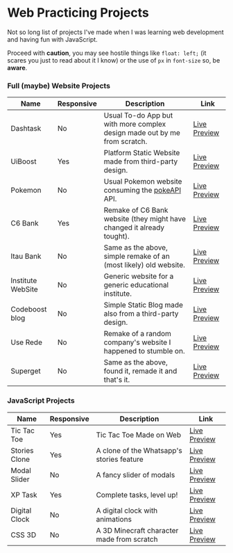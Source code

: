 # Web Practicing Projects

Not so long list of projects I've made when I was learning web development and having fun with JavaScript.

Proceed with **caution**, you may see hostile things like `float: left;` (it scares you just to read about it I know) or the use of `px` in `font-size` so, be **aware**.

### Full (maybe) Website Projects

| Name              | Responsive | Description                                                                     | Link                                                                     |
| ----------------- | ---------- | ------------------------------------------------------------------------------- | ------------------------------------------------------------------------ |
| Dashtask          | No         | Usual To-do App but with more complex design made out by me from scratch.       | [Live Preview](https://reinaldorm.github.io/web-practice/dashtask-app)   |
| UiBoost           | Yes        | Platform Static Website made from third-party design.                           | [Live Preview](https://reinaldorm.github.io/web-practice/uiboost)        |
| Pokemon           | No         | Usual Pokemon website consuming the [pokeAPI]([link](https://pokeapi.co/)) API. | [Live Preview](https://reinaldorm.github.io/web-practice/pokemon-api)    |
| C6 Bank           | Yes        | Remake of C6 Bank website (they might have changed it already tought).          | [Live Preview](https://reinaldorm.github.io/web-practice/c6-bank)        |
| Itau Bank         | No         | Same as the above, simple remake of an (most likely) old website.               | [Live Preview](https://reinaldorm.github.io/web-practice/itau-bank)      |
| Institute WebSite | No         | Generic website for a generic educational institute.                            | [Live Preview](https://reinaldorm.github.io/web-practice/institute-site) |
| Codeboost blog    | No         | Simple Static Blog made also from a third-party design.                         | [Live Preview](https://reinaldorm.github.io/web-practice/codeboost-blog) |
| Use Rede          | No         | Remake of a random company's website I happened to stumble on.                  | [Live Preview](https://reinaldorm.github.io/web-practice/use-rede)       |
| Superget          | No         | Same as the above, found it, remade it and that's it.                           | [Live Preview](https://reinaldorm.github.io/web-practice/superget)       |

### JavaScript Projects

| Name          | Responsive | Description                                | Link                                                                    |
| ------------- | ---------- | ------------------------------------------ | ----------------------------------------------------------------------- |
| Tic Tac Toe   | Yes        | Tic Tac Toe Made on Web                    | [Live Preview](https://reinaldorm.github.io/web-practice/tic-tac-toe)   |
| Stories Clone | Yes        | A clone of the Whatsapp's stories feature  | [Live Preview](https://reinaldorm.github.io/web-practice/stories-clone) |
| Modal Slider  | No         | A fancy slider of modals                   | [Live Preview](https://reinaldorm.github.io/web-practice/modal-slider)  |
| XP Task       | Yes        | Complete tasks, level up!                  | [Live Preview](https://reinaldorm.github.io/web-practice/xp-task)       |
| Digital Clock | No         | A digital clock with animations            | [Live Preview](https://reinaldorm.github.io/web-practice/digital-clock) |
| CSS 3D        | No         | A 3D Minecraft character made from scratch | [Live Preview](https://reinaldorm.github.io/web-practice/css-3d)        |



